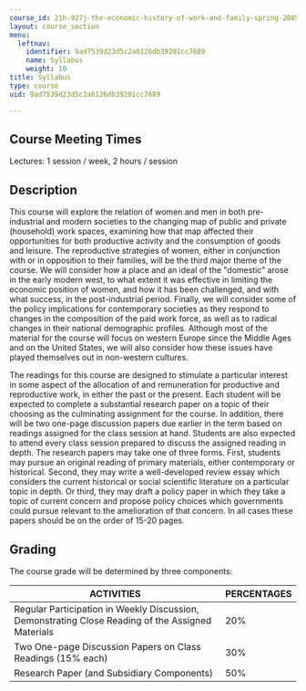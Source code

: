 ```yaml
---
course_id: 21h-927j-the-economic-history-of-work-and-family-spring-2005
layout: course_section
menu:
  leftnav:
    identifier: 9ad7539d23d5c2a6126db39201cc7689
    name: Syllabus
    weight: 10
title: Syllabus
type: course
uid: 9ad7539d23d5c2a6126db39201cc7689

---
```


Course Meeting Times
--------------------

Lectures: 1 session / week, 2 hours / session

Description
-----------

This course will explore the relation of women and men in both pre-industrial and modern societies to the changing map of public and private (household) work spaces, examining how that map affected their opportunities for both productive activity and the consumption of goods and leisure. The reproductive strategies of women, either in conjunction with or in opposition to their families, will be the third major theme of the course. We will consider how a place and an ideal of the "domestic" arose in the early modern west, to what extent it was effective in limiting the economic position of women, and how it has been challenged, and with what success, in the post-industrial period. Finally, we will consider some of the policy implications for contemporary societies as they respond to changes in the composition of the paid work force, as well as to radical changes in their national demographic profiles. Although most of the material for the course will focus on western Europe since the Middle Ages and on the United States, we will also consider how these issues have played themselves out in non-western cultures.

The readings for this course are designed to stimulate a particular interest in some aspect of the allocation of and remuneration for productive and reproductive work, in either the past or the present. Each student will be expected to complete a substantial research paper on a topic of their choosing as the culminating assignment for the course. In addition, there will be two one-page discussion papers due earlier in the term based on readings assigned for the class session at hand. Students are also expected to attend every class session prepared to discuss the assigned reading in depth. The research papers may take one of three forms. First, students may pursue an original reading of primary materials, either contemporary or historical. Second, they may write a well-developed review essay which considers the current historical or social scientific literature on a particular topic in depth. Or third, they may draft a policy paper in which they take a topic of current concern and propose policy choices which governments could pursue relevant to the amelioration of that concern. In all cases these papers should be on the order of 15-20 pages.

Grading
-------

The course grade will be determined by three components:

| ACTIVITIES | PERCENTAGES |
| --- | --- |
| Regular Participation in Weekly Discussion, Demonstrating Close Reading of the Assigned Materials | 20% |
| Two One-page Discussion Papers on Class Readings (15% each) | 30% |
| Research Paper (and Subsidiary Components) | 50%